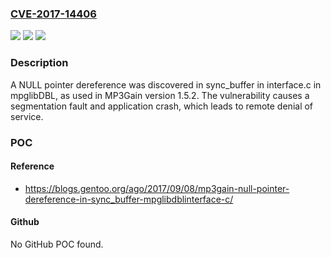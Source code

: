 ### [CVE-2017-14406](https://cve.mitre.org/cgi-bin/cvename.cgi?name=CVE-2017-14406)
![](https://img.shields.io/static/v1?label=Product&message=n%2Fa&color=blue)
![](https://img.shields.io/static/v1?label=Version&message=n%2Fa&color=blue)
![](https://img.shields.io/static/v1?label=Vulnerability&message=n%2Fa&color=brighgreen)

### Description

A NULL pointer dereference was discovered in sync_buffer in interface.c in mpglibDBL, as used in MP3Gain version 1.5.2. The vulnerability causes a segmentation fault and application crash, which leads to remote denial of service.

### POC

#### Reference
- https://blogs.gentoo.org/ago/2017/09/08/mp3gain-null-pointer-dereference-in-sync_buffer-mpglibdblinterface-c/

#### Github
No GitHub POC found.

